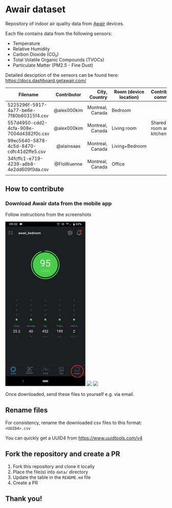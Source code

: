 # Awair dataset
Repository of indoor air quality data from [Awair](https://www.getawair.com/) devices.

Each file contains data from the following sensors:
- Temperature
- Relative Humidity
- Carbon Dioxide (CO₂)
- Total Volatile Organic Compounds (TVOCs)
- Particulate Matter (PM2.5 - Fine Dust)

Detailed desciption of the sensors can be found here: https://docs.dashboard.getawair.com/

| Filename                                 | Contributor |    City, Country | Room (device location) | Contributor's comments         |
| ---------------------------------------- | :---------: | ---------------: | ---------------------- | ------------------------------ |
| 5225296f-5917-4a77-be6e-7f80b60315f4.csv | @alex000kim | Montreal, Canada | Bedroom                |                                |
| 557d4950-cdd2-4cfa-908e-7004d4382f0c.csv | @alex000kim | Montreal, Canada | Living room            | Shared living room and kitchen |
| 99ec5640-5878-4c5d-8470-cdfc41d2ffe5.csv | @alainsaas  | Montreal, Canada | Living+Bedroom         |                                |
| 34fcffc1-e719-4239-a6b8-4e2dd609f0da.csv | @FloWuenne  | Montreal, Canada | Office                 |                                |
|                                          |             |                  |                        |                                |



## How to contribute

### Download Awair data from the mobile app

Follow instructions from the screenshots

<img src="screenshots/1.jpg?raw=true" width="250"/>

<img src="screenshots/2.jpg?raw=true" width="250"/>

<img src="screenshots/3.jpg?raw=true" width="250"/>

Once downloaded, send these files to yourself e.g. via email.



## Rename files 

For consistency, rename the downloaded csv files to this format: `<UUID4>.csv`

You can quickly get a UUID4 from https://www.uuidtools.com/v4

## Fork the repository and create a PR

1. Fork this repository and clone it locally
2. Place the file(s) into `data/` directory
3. Update the table in the `README.md` file
4. Create a PR 



## Thank you! 



